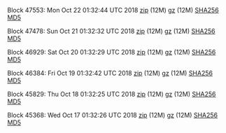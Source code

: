 Block 47553: Mon Oct 22 01:32:44 UTC 2018 [zip](https://files.01coin.io/testnet/2018-10-22/bootstrap.dat.zip) (12M) [gz](https://files.01coin.io/testnet/2018-10-22/bootstrap.dat.tar.gz) (12M) [SHA256](https://files.01coin.io/testnet/2018-10-22/sha256.txt) [MD5](https://files.01coin.io/testnet/2018-10-22/md5.txt)

Block 47478: Sun Oct 21 01:32:32 UTC 2018 [zip](https://files.01coin.io/testnet/2018-10-21/bootstrap.dat.zip) (12M) [gz](https://files.01coin.io/testnet/2018-10-21/bootstrap.dat.tar.gz) (12M) [SHA256](https://files.01coin.io/testnet/2018-10-21/sha256.txt) [MD5](https://files.01coin.io/testnet/2018-10-21/md5.txt)

Block 46929: Sat Oct 20 01:32:29 UTC 2018 [zip](https://files.01coin.io/testnet/2018-10-20/bootstrap.dat.zip) (12M) [gz](https://files.01coin.io/testnet/2018-10-20/bootstrap.dat.tar.gz) (12M) [SHA256](https://files.01coin.io/testnet/2018-10-20/sha256.txt) [MD5](https://files.01coin.io/testnet/2018-10-20/md5.txt)

Block 46384: Fri Oct 19 01:32:42 UTC 2018 [zip](https://files.01coin.io/testnet/2018-10-19/bootstrap.dat.zip) (12M) [gz](https://files.01coin.io/testnet/2018-10-19/bootstrap.dat.tar.gz) (12M) [SHA256](https://files.01coin.io/testnet/2018-10-19/sha256.txt) [MD5](https://files.01coin.io/testnet/2018-10-19/md5.txt)

Block 45829: Thu Oct 18 01:32:25 UTC 2018 [zip](https://files.01coin.io/testnet/2018-10-18/bootstrap.dat.zip) (12M) [gz](https://files.01coin.io/testnet/2018-10-18/bootstrap.dat.tar.gz) (12M) [SHA256](https://files.01coin.io/testnet/2018-10-18/sha256.txt) [MD5](https://files.01coin.io/testnet/2018-10-18/md5.txt)

Block 45368: Wed Oct 17 01:32:26 UTC 2018 [zip](https://files.01coin.io/testnet/2018-10-17/bootstrap.dat.zip) (12M) [gz](https://files.01coin.io/testnet/2018-10-17/bootstrap.dat.tar.gz) (12M) [SHA256](https://files.01coin.io/testnet/2018-10-17/sha256.txt) [MD5](https://files.01coin.io/testnet/2018-10-17/md5.txt)
